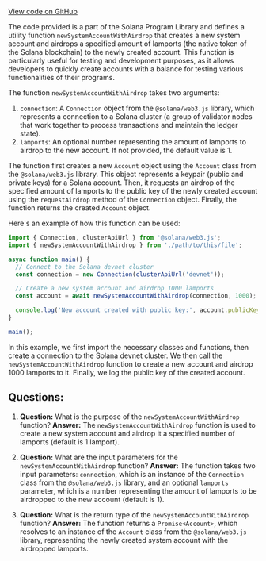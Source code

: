 [View code on GitHub](https://github.com/solana-labs/solana-program-library/token-swap/js/src/util/new-system-account-with-airdrop.ts)

The code provided is a part of the Solana Program Library and defines a utility function `newSystemAccountWithAirdrop` that creates a new system account and airdrops a specified amount of lamports (the native token of the Solana blockchain) to the newly created account. This function is particularly useful for testing and development purposes, as it allows developers to quickly create accounts with a balance for testing various functionalities of their programs.

The function `newSystemAccountWithAirdrop` takes two arguments:

1. `connection`: A `Connection` object from the `@solana/web3.js` library, which represents a connection to a Solana cluster (a group of validator nodes that work together to process transactions and maintain the ledger state).
2. `lamports`: An optional number representing the amount of lamports to airdrop to the new account. If not provided, the default value is 1.

The function first creates a new `Account` object using the `Account` class from the `@solana/web3.js` library. This object represents a keypair (public and private keys) for a Solana account. Then, it requests an airdrop of the specified amount of lamports to the public key of the newly created account using the `requestAirdrop` method of the `Connection` object. Finally, the function returns the created `Account` object.

Here's an example of how this function can be used:

```javascript
import { Connection, clusterApiUrl } from '@solana/web3.js';
import { newSystemAccountWithAirdrop } from './path/to/this/file';

async function main() {
  // Connect to the Solana devnet cluster
  const connection = new Connection(clusterApiUrl('devnet'));

  // Create a new system account and airdrop 1000 lamports
  const account = await newSystemAccountWithAirdrop(connection, 1000);

  console.log('New account created with public key:', account.publicKey.toString());
}

main();
```

In this example, we first import the necessary classes and functions, then create a connection to the Solana devnet cluster. We then call the `newSystemAccountWithAirdrop` function to create a new account and airdrop 1000 lamports to it. Finally, we log the public key of the created account.
## Questions: 
 1. **Question:** What is the purpose of the `newSystemAccountWithAirdrop` function?
   **Answer:** The `newSystemAccountWithAirdrop` function is used to create a new system account and airdrop it a specified number of lamports (default is 1 lamport).

2. **Question:** What are the input parameters for the `newSystemAccountWithAirdrop` function?
   **Answer:** The function takes two input parameters: `connection`, which is an instance of the `Connection` class from the `@solana/web3.js` library, and an optional `lamports` parameter, which is a number representing the amount of lamports to be airdropped to the new account (default is 1).

3. **Question:** What is the return type of the `newSystemAccountWithAirdrop` function?
   **Answer:** The function returns a `Promise<Account>`, which resolves to an instance of the `Account` class from the `@solana/web3.js` library, representing the newly created system account with the airdropped lamports.